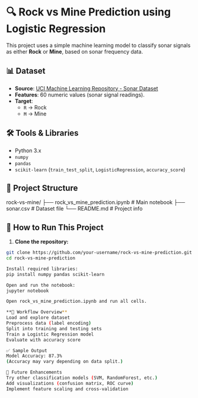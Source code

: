 # 🔍 Rock vs Mine Prediction using Logistic Regression

This project uses a simple machine learning model to classify sonar signals as either **Rock** or **Mine**, based on sonar frequency data.

## 📊 Dataset

- **Source**: [UCI Machine Learning Repository - Sonar Dataset](https://archive.ics.uci.edu/ml/datasets/connectionist+bench+(sonar,+mines+vs.+rocks))
- **Features**: 60 numeric values (sonar signal readings).
- **Target**:
  - `R` → Rock
  - `M` → Mine

## 🛠️ Tools & Libraries

- Python 3.x
- `numpy`
- `pandas`
- `scikit-learn` (`train_test_split`, `LogisticRegression`, `accuracy_score`)

## 📁 Project Structure

rock-vs-mine/
├── rock_vs_mine_prediction.ipynb # Main notebook
├── sonar.csv # Dataset file
└── README.md # Project info

## 🚀 How to Run This Project

1. **Clone the repository:**

```bash
git clone https://github.com/your-username/rock-vs-mine-prediction.git
cd rock-vs-mine-prediction

Install required libraries:
pip install numpy pandas scikit-learn

Open and run the notebook:
jupyter notebook

Open rock_vs_mine_prediction.ipynb and run all cells.

**🧠 Workflow Overview**
Load and explore dataset
Preprocess data (label encoding)
Split into training and testing sets
Train a Logistic Regression model
Evaluate with accuracy score

✅ Sample Output
Model Accuracy: 87.3%
(Accuracy may vary depending on data split.)

📌 Future Enhancements
Try other classification models (SVM, RandomForest, etc.)
Add visualizations (confusion matrix, ROC curve)
Implement feature scaling and cross-validation

